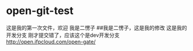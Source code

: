 # open-git-test
这是我的第一次文件，欢迎
我是二愣子
##我是二愣子，这是我的修改
这是我的开发分支
刚才提交错了，应该这个是dev开发分支
http://open.ifpcloud.com/open-gate/

